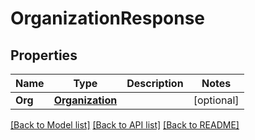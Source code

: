 # OrganizationResponse

## Properties

Name | Type | Description | Notes
------------ | ------------- | ------------- | -------------
**Org** | [**Organization**](Organization.md) |  | [optional] 

[[Back to Model list]](../README.md#documentation-for-models) [[Back to API list]](../README.md#documentation-for-api-endpoints) [[Back to README]](../README.md)


